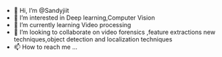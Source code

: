 - 👋 Hi, I’m @Sandyjiit
- 👀 I’m interested in Deep learning,Computer Vision
- 🌱 I’m currently learning Video processing
- 💞️ I’m looking to collaborate on video forensics ,feature extractions new techniques,object detection and localization techniques
- 📫 How to reach me ...

<!---
Sandyjiit/Sandyjiit is a ✨ special ✨ repository because its `README.md` (this file) appears on your GitHub profile.
You can click the Preview link to take a look at your changes.
--->
